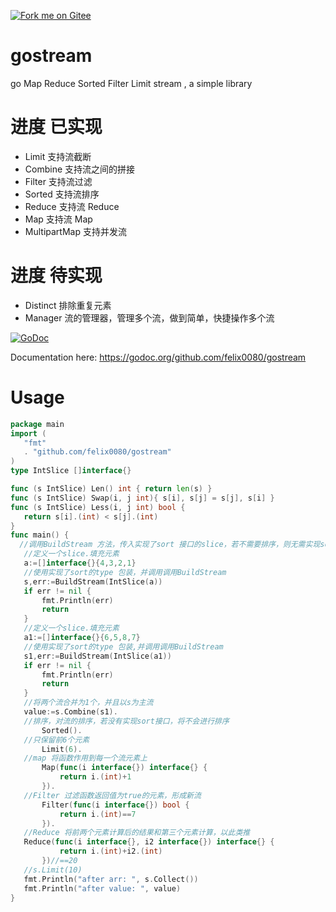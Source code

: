  [![Fork me on Gitee](https://gitee.com/softbar/gostream/widgets/widget_2.svg)](https://gitee.com/softbar/gostream)

# gostream
go Map Reduce Sorted Filter Limit stream , a simple library

# 进度  已实现
  * Limit 支持流截断             
  * Combine 支持流之间的拼接     
  * Filter 支持流过滤
  * Sorted 支持流排序
  * Reduce 支持流 Reduce
  * Map 支持流 Map
  * MultipartMap 支持并发流  
 
 # 进度  待实现
  * Distinct 排除重复元素  
  * Manager 流的管理器，管理多个流，做到简单，快捷操作多个流
  
  
  
 [![GoDoc](https://godoc.org/github.com/felix0080/gostream?status.png)](https://godoc.org/github.com/felix0080/gostream) 


  Documentation here: https://godoc.org/github.com/felix0080/gostream

# Usage
 ```go
package main
import (
	"fmt"
	. "github.com/felix0080/gostream"
)
type IntSlice []interface{}

func (s IntSlice) Len() int { return len(s) }
func (s IntSlice) Swap(i, j int){ s[i], s[j] = s[j], s[i] }
func (s IntSlice) Less(i, j int) bool {
	return s[i].(int) < s[j].(int)
} 
func main() {
   //调用BuildStream 方法，传入实现了sort 接口的slice，若不需要排序，则无需实现sort
    //定义一个slice.填充元素
    a:=[]interface{}{4,3,2,1}
    //使用实现了sort的type 包装，并调用调用BuildStream
    s,err:=BuildStream(IntSlice(a))
    if err != nil {
        fmt.Println(err)
        return
    }
    //定义一个slice.填充元素
    a1:=[]interface{}{6,5,8,7}
    //使用实现了sort的type 包装,并调用调用BuildStream
    s1,err:=BuildStream(IntSlice(a1))
    if err != nil {
        fmt.Println(err)
        return
    }
    //将两个流合并为1个，并且以s为主流
    value:=s.Combine(s1).
    //排序，对流的排序，若没有实现sort接口，将不会进行排序
        Sorted().
    //只保留前6个元素
        Limit(6).
    //map 将函数作用到每一个流元素上
        Map(func(i interface{}) interface{} {
            return i.(int)+1
        }).
    //Filter 过滤函数返回值为true的元素，形成新流
        Filter(func(i interface{}) bool {
            return i.(int)==7
        }).
    //Reduce 将前两个元素计算后的结果和第三个元素计算，以此类推
    Reduce(func(i interface{}, i2 interface{}) interface{} {
            return i.(int)+i2.(int)
        })//==20
    //s.Limit(10)
    fmt.Println("after arr: ", s.Collect())
    fmt.Println("after value: ", value)
 }
   
```
